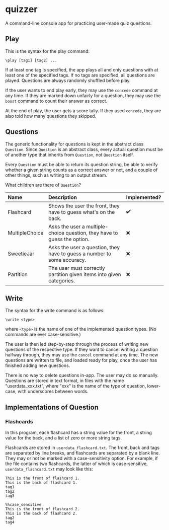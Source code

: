 # quizzer

A command-line console app for practicing user-made quiz questions.

## Play

This is the syntax for the play command:

	\play [tag1] [tag2] ...

If at least one tag is specified, the app plays all and only questions with at least one of the specified tags. If no tags are specified, all questions are played. Questions are always randomly shuffled before play.

If the user wants to end play early, they may use the <code>concede</code> command at any time. If they are marked down unfairly for a question, they may use the <code>boost</code> command to count their answer as correct.

At the end of play, the user gets a score tally. If they used <code>concede</code>, they are also told how many questions they skipped.

## Questions

The generic functionality for questions is kept in the abstract class <code>Question</code>. Since <code>Question</code> is an abstract class, every actual question must be of another type that inherits from <code>Question</code>, not <code>Question</code> itself.

Every <code>Question</code> must be able to return its question string, be able to verify whether a given string counts as a correct answer or not, and a couple of other things, such as writing to an output stream.

What children are there of <code>Question</code>?

| Name           | Description                                                              | Implemented?       |
| :------------- | :----------------------------------------------------------------------- | :----------------- |
| Flashcard      | Shows the user the front, they have to guess what's on the back.         | :heavy_check_mark: |
| MultipleChoice | Asks the user a multiple-choice question, they have to guess the option. | :x:                |
| SweetieJar     | Asks the user a question, they have to guess a number to some accuracy.  | :x:                |
| Partition      | The user must correctly partition given items into given categories.     | :x:                |

## Write

The syntax for the write command is as follows:

	\write <type>

where <code>\<type\></code> is the name of one of the implemented question types. (No commands are ever case-sensitive.)

The user is then led step-by-step through the process of writing new questions of the respective type. If they want to cancel writing a question halfway through, they may use the <code>cancel</code> command at any time. The new questions are written to file, and loaded ready for play, once the user has finished adding new questions.

There is no way to delete questions in-app. The user may do so manually. Questions are stored in text format, in files with the name "userdata_xxx.txt", where "xxx" is the name of the type of question, lower-case, with underscores between words.

## Implementations of Question

### Flashcards

In this program, each flashcard has a string value for the front, a string value for the back, and a list of zero or more string tags.

Flashcards are stored in <code>userdata_flashcard.txt</code>. The front, back and tags are separated by line breaks, and flashcards are separated by a blank line. They may or not be marked with a case-sensitivity option. For example, if the file contains two flashcards, the latter of which is case-sensitive, <code>userdata_flashcard.txt</code> may look like this:

	This is the front of flashcard 1.
	This is the back of flashcard 1.
	tag1
	tag2
	tag3

	%%case_sensitive
	This is the front of flashcard 2.
	This is the back of flashcard 2.
	tag2
	tag4
